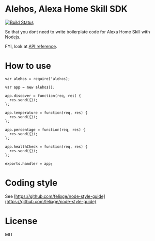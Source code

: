 # Alehos, Alexa Home Skill SDK

[![Build Status](https://travis-ci.org/nqd/alehos.svg?branch=master)](https://travis-ci.org/nqd/alehos)

So that you dont need to write boilerplate code for Alexa Home Skill with Nodejs.

FYI, look at [API reference](https://developer.amazon.com/public/solutions/alexa/alexa-skills-kit/docs/smart-home-skill-api-reference).

# How to use

```
var alehos = require('alehos);

var app = new alehos();

app.discover = function(req, res) {
  res.send({});
};

app.temperature = function(req, res) {
  res.send({});
};

app.percentage = function(req, res) {
  res.send({});
};

app.healthCheck = function(req, res) {
  res.send({});
};

exports.handler = app;
```

# Coding style
See [https://github.com/felixge/node-style-guide](https://github.com/felixge/node-style-guide)

# License

MIT

